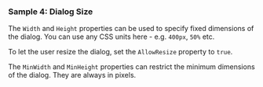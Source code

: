 ### Sample 4: Dialog Size

The `Width` and `Height` properties can be used to specify fixed dimensions of the dialog. You can use any CSS units here - e.g. `400px`, `50%` etc.

To let the user resize the dialog, set the `AllowResize` property to `true`.

The `MinWidth` and `MinHeight` properties can restrict the minimum dimensions of the dialog. They are always in pixels.

